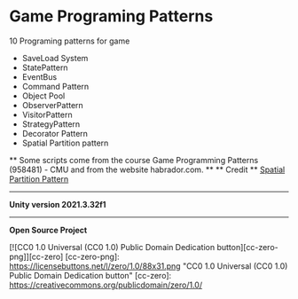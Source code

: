 # Game Programing Patterns
10 Programing patterns for game
 - SaveLoad System
 - StatePattern
 - EventBus
 - Command Pattern
 - Object Pool
 - ObserverPattern
 - VisitorPattern
 - StrategyPattern
 - Decorator Pattern
 - Spatial Partition pattern

** Some scripts come from the course Game Programming Patterns (958481) - CMU and from the website habrador.com. **
** Credit **
[Spatial Partition Pattern](https://www.habrador.com/tutorials/programming-patterns/19-spatial-partition-pattern/)

--------------------------------------------
**Unity version 2021.3.32f1**

--------------------------------------------
**Open Source Project**

[![CC0 1.0 Universal (CC0 1.0) Public Domain Dedication
button][cc-zero-png]][cc-zero]
[cc-zero-png]: https://licensebuttons.net/l/zero/1.0/88x31.png "CC0 1.0 Universal (CC0 1.0) Public Domain Dedication button"
[cc-zero]: https://creativecommons.org/publicdomain/zero/1.0/
